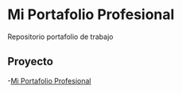 # Mi Portafolio Profesional

Repositorio portafolio de trabajo

## Proyecto

-[Mi Portafolio Profesional](https://jzamorar.github.io/portafolio/)
